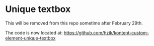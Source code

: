 # Unique textbox

This will be removed from this repo sometime after February 29th.

The code is now located at: <https://github.com/hzik/kontent-custom-element-unique-textbox>
